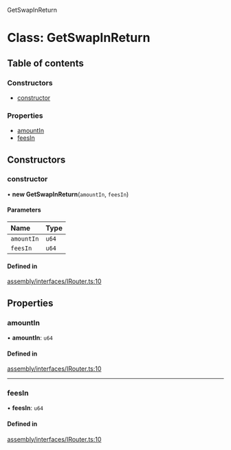 GetSwapInReturn

# Class: GetSwapInReturn

## Table of contents

### Constructors

-   [constructor](GetSwapInReturn.md#constructor)

### Properties

-   [amountIn](GetSwapInReturn.md#amountin)
-   [feesIn](GetSwapInReturn.md#feesin)

## Constructors

### constructor

• **new GetSwapInReturn**(`amountIn`, `feesIn`)

#### Parameters

| Name       | Type  |
| :--------- | :---- |
| `amountIn` | `u64` |
| `feesIn`   | `u64` |

#### Defined in

[assembly/interfaces/IRouter.ts:10](https://github.com/dusaprotocol/v2.1/blob/b07cbb8/assembly/interfaces/IRouter.ts#L10)

## Properties

### amountIn

• **amountIn**: `u64`

#### Defined in

[assembly/interfaces/IRouter.ts:10](https://github.com/dusaprotocol/v2.1/blob/b07cbb8/assembly/interfaces/IRouter.ts#L10)

---

### feesIn

• **feesIn**: `u64`

#### Defined in

[assembly/interfaces/IRouter.ts:10](https://github.com/dusaprotocol/v2.1/blob/b07cbb8/assembly/interfaces/IRouter.ts#L10)
